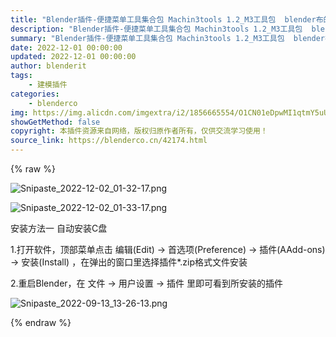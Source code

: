 ```yaml
---
title: "Blender插件-便捷菜单工具集合包 Machin3tools 1.2_M3工具包  blender布的"
description: "Blender插件-便捷菜单工具集合包 Machin3tools 1.2_M3工具包  blender布的"
summary: "Blender插件-便捷菜单工具集合包 Machin3tools 1.2_M3工具包  blender布的"
date: 2022-12-01 00:00:00
updated: 2022-12-01 00:00:00
author: blenderit
tags: 
    - 建模插件
categories:
    - blenderco
img: https://img.alicdn.com/imgextra/i2/1856665554/O1CN01eDpwMI1qtmY5uUTmU_!!1856665554.png
showGetMethod: false
copyright: 本插件资源来自网络，版权归原作者所有，仅供交流学习使用！
source_link: https://blenderco.cn/42174.html
---
```


{% raw %}
<p><img class="aligncenter" src="https://img.alicdn.com/imgextra/i2/1856665554/O1CN01eDpwMI1qtmY5uUTmU_!!1856665554.png" alt="Snipaste_2022-12-02_01-32-17.png"></p><p><img src="https://img.alicdn.com/imgextra/i3/1856665554/O1CN01iYULyM1qtmY5uWtYM_!!1856665554.png" alt="Snipaste_2022-12-02_01-33-17.png"></p><p>安装方法一 自动安装C盘</p><p>1.打开软件，顶部菜单点击 编辑(Edit) → 首选项(Preference) → 插件(AAdd-ons) → 安装(Install) ，在弹出的窗口里选择插件*.zip格式文件安装</p><p>2.重启Blender，在 文件 → 用户设置 → 插件 里即可看到所安装的插件</p><p><img class="aligncenter" src="https://img.alicdn.com/imgextra/i3/1856665554/O1CN01S9Ro0m1qtmWpdWMRm_!!1856665554.png" alt="Snipaste_2022-09-13_13-26-13.png"></p>
<div style="display: none">blenderco</div>
{% endraw %}
